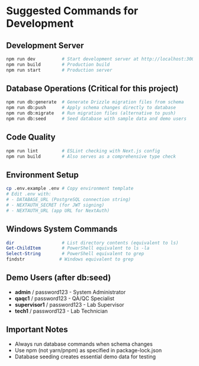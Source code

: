 # Suggested Commands for Development

## Development Server
```bash
npm run dev          # Start development server at http://localhost:3000
npm run build        # Production build
npm run start        # Production server
```

## Database Operations (Critical for this project)
```bash
npm run db:generate  # Generate Drizzle migration files from schema
npm run db:push      # Apply schema changes directly to database
npm run db:migrate   # Run migration files (alternative to push)
npm run db:seed      # Seed database with sample data and demo users
```

## Code Quality
```bash
npm run lint         # ESLint checking with Next.js config
npm run build        # Also serves as a comprehensive type check
```

## Environment Setup
```bash
cp .env.example .env # Copy environment template
# Edit .env with:
# - DATABASE_URL (PostgreSQL connection string)
# - NEXTAUTH_SECRET (for JWT signing)
# - NEXTAUTH_URL (app URL for NextAuth)
```

## Windows System Commands
```powershell
dir                  # List directory contents (equivalent to ls)
Get-ChildItem        # PowerShell equivalent to ls -la
Select-String        # PowerShell equivalent to grep
findstr             # Windows equivalent to grep
```

## Demo Users (after db:seed)
- **admin** / password123 - System Administrator
- **qaqc1** / password123 - QA/QC Specialist
- **supervisor1** / password123 - Lab Supervisor  
- **tech1** / password123 - Lab Technician

## Important Notes
- Always run database commands when schema changes
- Use npm (not yarn/pnpm) as specified in package-lock.json
- Database seeding creates essential demo data for testing